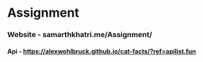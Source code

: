 # Assignment

### Website - samarthkhatri.me/Assignment/

#### Api - https://alexwohlbruck.github.io/cat-facts/?ref=apilist.fun
